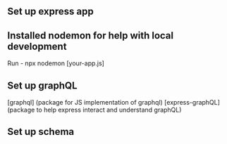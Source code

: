 ## Set up express app

## Installed nodemon for help with local development

Run - npx nodemon [your-app.js]

## Set up graphQL

[graphql] (package for JS implementation of graphql)
[express-graphQL] (package to help express interact and understand graphQL)

## Set up schema
